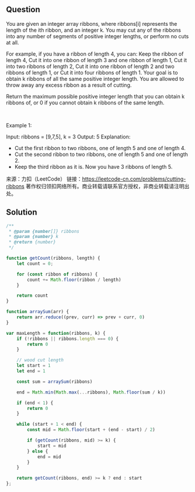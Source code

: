 ## Question
You are given an integer array ribbons, where ribbons[i] represents the length of the ith ribbon, and an integer k. You may cut any of the ribbons into any number of segments of positive integer lengths, or perform no cuts at all.

For example, if you have a ribbon of length 4, you can:
Keep the ribbon of length 4,
Cut it into one ribbon of length 3 and one ribbon of length 1,
Cut it into two ribbons of length 2,
Cut it into one ribbon of length 2 and two ribbons of length 1, or
Cut it into four ribbons of length 1.
Your goal is to obtain k ribbons of all the same positive integer length. You are allowed to throw away any excess ribbon as a result of cutting.

Return the maximum possible positive integer length that you can obtain k ribbons of, or 0 if you cannot obtain k ribbons of the same length.

 

Example 1:

Input: ribbons = [9,7,5], k = 3
Output: 5
Explanation:
- Cut the first ribbon to two ribbons, one of length 5 and one of length 4.
- Cut the second ribbon to two ribbons, one of length 5 and one of length 2.
- Keep the third ribbon as it is.
Now you have 3 ribbons of length 5.

来源：力扣（LeetCode）
链接：https://leetcode-cn.com/problems/cutting-ribbons
著作权归领扣网络所有。商业转载请联系官方授权，非商业转载请注明出处。

## Solution
```javascript
/**
 * @param {number[]} ribbons
 * @param {number} k
 * @return {number}
 */

function getCount(ribbons, length) {
    let count = 0;

    for (const ribbon of ribbons) {
        count += Math.floor(ribbon / length)
    }

    return count
}

function arraySum(arr) {
    return arr.reduce((prev, curr) => prev + curr, 0)
}

var maxLength = function(ribbons, k) {
    if (!ribbons || ribbons.length === 0) {
        return 0
    }

    // wood cut length
    let start = 1
    let end = 1

    const sum = arraySum(ribbons)

    end = Math.min(Math.max(...ribbons), Math.floor(sum / k))

    if (end < 1) {
        return 0
    }

    while (start + 1 < end) {
        const mid = Math.floor(start + (end - start) / 2)

        if (getCount(ribbons, mid) >= k) {
            start = mid
        } else {
            end = mid
        }
    }

    return getCount(ribbons, end) >= k ? end : start
};
```